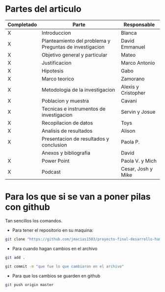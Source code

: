 # Partes del articulo

| Completado | Parte                                                   | Responsable         |
|------------|---------------------------------------------------------|---------------------|
| X          | Introduccion                                            | Blanca              |
| X          | Planteamiento del problema y Preguntas de investigacion | David Emmanuel      |
| X          | Objetivo general y particular                           | Mateo               |
| X          | Justificacion                                           | Marco Antonio       |
| X          | Hipotesis                                               | Gabo                |
| X          | Marco teorico                                           | Zamorano            |
| X          | Metodologia de la investigacion                         | Alexis y Cristopher |
| X          | Poblacion y muestra                                     | Cavani              |
| X          | Tecnicas e instrumentos de investigacion                | Servin y Josue      |
| X          | Recopilacion de datos                                   | Toys                |
| X          | Analisis de resultados                                  | Alison              |
| X          | Presentacion de resultados y conclusion                 | Paola P.            |
|            | Anexos y bibliografia                                   | David               |
| X          | Power Point                                             | Paola V. y Mich     |
| X          | Podcast                                                 | Cesar, Josh y Mike  |

# Para los que si se van a poner pilas con github
Tan sencillos los comandos.

- Para tener el repositorio en su maquina:
```sh
git clone "https://github.com/jmacias1503/proyecto-final-desarrollo-humano-II.git"
```

- Para cuando hagan cambios en el archivo
```sh
git add .
```
```sh
git commit -m "que fue lo que cambiaron en el archivo"
```
- Para que los cambios se guarden en github
```sh
git push origin master
```
